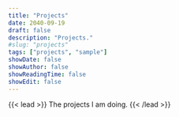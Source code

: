 ```yaml
---
title: "Projects"
date: 2040-09-19
draft: false
description: "Projects."
#slug: "projects"
tags: ["projects", "sample"]
showDate: false
showAuthor: false
showReadingTime: false
showEdit: false
---
```


{{< lead >}}
The projects I am doing.
{{< /lead >}}

